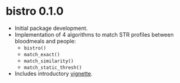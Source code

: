 # bistro 0.1.0

* Initial package development.
* Implementation of 4 algorithms to match STR profiles between bloodmeals and people:
  - `bistro()`
  - `match_exact()`
  - `match_similarity()`
  - `match_static_thresh()`
* Includes introductory [vignette](https://duke-malaria-collaboratory.github.io/bistro/articles/bistro.html). 
  
